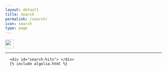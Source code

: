 ```yaml
---
layout: default
title: Search
permalink: /search/
icon: search
type: page
---
```

<div class="page clearfix" index>
   <div class="left">
      <img src="/assets/search-by-algolia.svg" style="height:2em;">
      <div id="search-searchbar">
      </div>
      <hr>

      <div id="search-hits"> </div>
      {% include algolia.html %}
   </div>
</div>
